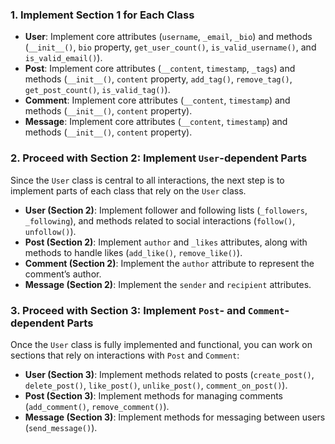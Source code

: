 ### 1. **Implement Section 1 for Each Class**
   - **User**: Implement core attributes (`username`, `_email`, `_bio`) and methods (`__init__()`, `bio` property, `get_user_count()`, `is_valid_username()`, and `is_valid_email()`).
   - **Post**: Implement core attributes (`__content`, `timestamp`, `_tags`) and methods (`__init__()`, `content` property, `add_tag()`, `remove_tag()`, `get_post_count()`, `is_valid_tag()`).
   - **Comment**: Implement core attributes (`__content`, `timestamp`) and methods (`__init__()`, `content` property).
   - **Message**: Implement core attributes (`__content`, `timestamp`) and methods (`__init__()`, `content` property).

### 2. **Proceed with Section 2: Implement `User`-dependent Parts**
Since the `User` class is central to all interactions, the next step is to implement parts of each class that rely on the `User` class.

   - **User (Section 2)**: Implement follower and following lists (`_followers`, `_following`), and methods related to social interactions (`follow()`, `unfollow()`).
   - **Post (Section 2)**: Implement `author` and `_likes` attributes, along with methods to handle likes (`add_like()`, `remove_like()`).
   - **Comment (Section 2)**: Implement the `author` attribute to represent the comment’s author.
   - **Message (Section 2)**: Implement the `sender` and `recipient` attributes.

### 3. **Proceed with Section 3: Implement `Post`- and `Comment`-dependent Parts**
Once the `User` class is fully implemented and functional, you can work on sections that rely on interactions with `Post` and `Comment`:

   - **User (Section 3)**: Implement methods related to posts (`create_post()`, `delete_post()`, `like_post()`, `unlike_post()`, `comment_on_post()`).
   - **Post (Section 3)**: Implement methods for managing comments (`add_comment()`, `remove_comment()`).
   - **Message (Section 3)**: Implement methods for messaging between users (`send_message()`).